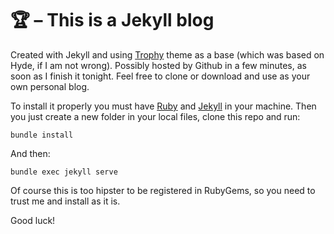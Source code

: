 # 🏆 – This is a Jekyll blog
Created with Jekyll and using [Trophy](https://github.com/thomasvaeth/trophy/) theme as a base (which was based on Hyde, if I am not wrong). Possibly hosted by Github in a few minutes, as soon as I finish it tonight.
Feel free to clone or download and use as your own personal blog.

To install it properly you must have [Ruby](https://www.ruby-lang.org/en/) and [Jekyll](https://jekyllrb.com) in your machine. Then you just create a new folder in your local files, clone this repo and run:

````bundle install````

And then:

````bundle exec jekyll serve````

Of course this is too hipster to be registered in RubyGems, so you need to trust me and install as it is.

Good luck!

